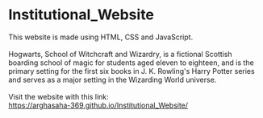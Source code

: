 # Institutional_Website
This website is made using HTML, CSS and JavaScript.</br></br>
Hogwarts, School of Witchcraft and Wizardry, is a fictional Scottish boarding school of magic for students aged eleven to eighteen, and is the primary setting for the first six books in J. K. Rowling's Harry Potter series and serves as a major setting in the Wizarding World universe.</br></br>
Visit the website with this link:</br>
https://arghasaha-369.github.io/Institutional_Website/
